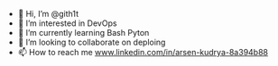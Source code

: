 - 👋 Hi, I’m @gith1t
- 👀 I’m interested in DevOps
- 🌱 I’m currently learning Bash Pyton
- 💞️ I’m looking to collaborate on deploing
- 📫 How to reach me www.linkedin.com/in/arsen-kudrya-8a394b88

<!---
gith1t/gith1t is a ✨ special ✨ repository because its `README.md` (this file) appears on your GitHub profile.
You can click the Preview link to take a look at your changes.
--->
